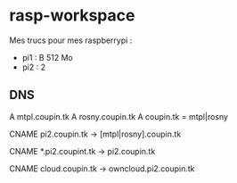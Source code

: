 # rasp-workspace
Mes trucs pour mes raspberrypi :
- pi1 : B 512 Mo
- pi2 : 2


## DNS

A mtpl.coupin.tk
A rosny.coupin.tk
A coupin.tk = mtpl|rosny

CNAME pi2.coupin.tk -> [mtpl|rosny].coupin.tk

CNAME *.pi2.coupint.tk -> pi2.coupin.tk

CNAME cloud.coupin.tk -> owncloud.pi2.coupin.tk

